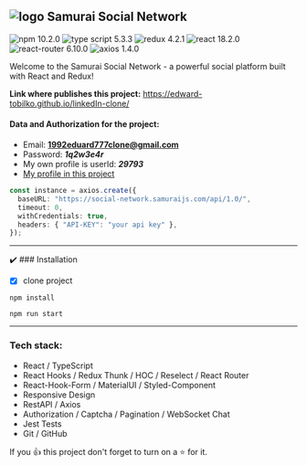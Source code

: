 ## ![logo](./public/Samurai.ico) Samurai Social Network

![npm 10.2.0](https://img.shields.io/npm/v/npm.svg?logo=npm) ![type script 5.3.3](https://img.shields.io/badge/TypeScript-v5.3.3-orange?logo=typescript) ![redux 4.2.1](https://img.shields.io/badge/Redux-v4.2.1-yellow?logo=redux) ![react 18.2.0](https://img.shields.io/badge/React-v18.2.0-blue?logo=react) ![react-router 6.10.0](https://img.shields.io/badge/ReactRouter-v6.10.0-red?logo=react-router) ![axios 1.4.0](https://img.shields.io/badge/Axios-v1.4.0-blue?logo=axios)

Welcome to the Samurai Social Network - a powerful social platform built with React and Redux!

**Link where publishes this project:** https://edward-tobilko.github.io/linkedIn-clone/

#### Data and Authorization for the project:

- Email: **1992eduard777clone@gmail.com**
- Password: **_1q2w3e4r_**
- My own profile is userId: **_29793_**
- [My profile in this project](https://edward-tobilko.github.io/linkedIn-clone/#/user-profile/29793)

```typescript
const instance = axios.create({
  baseURL: "https://social-network.samuraijs.com/api/1.0/",
  timeout: 0,
  withCredentials: true,
  headers: { "API-KEY": "your api key" },
});
```

---

:heavy_check_mark: ### Installation

- [x] clone project

```
npm install
```

```
npm run start
```

---

### Tech stack:

- React / TypeScript
- React Hooks / Redux Thunk / HOC / Reselect / React Router
- React-Hook-Form / MaterialUI / Styled-Component
- Responsive Design
- RestAPI / Axios
- Authorization / Captcha / Pagination / WebSocket Chat
- Jest Tests
- Git / GitHub

If you :+1: this project don't forget to turn on a :star: for it.

